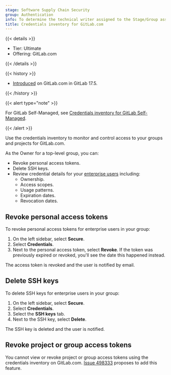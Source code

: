 ```yaml
---
stage: Software Supply Chain Security
group: Authentication
info: To determine the technical writer assigned to the Stage/Group associated with this page, see https://handbook.gitlab.com/handbook/product/ux/technical-writing/#assignments
title: Credentials inventory for GitLab.com
---
```


{{< details >}}

- Tier: Ultimate
- Offering: GitLab.com

{{< /details >}}

{{< history >}}

- [Introduced](https://gitlab.com/gitlab-org/gitlab/-/issues/297441) on GitLab.com in GitLab 17.5.

{{< /history >}}

{{< alert type="note" >}}

For GitLab Self-Managed, see [Credentials inventory for GitLab Self-Managed](../../administration/credentials_inventory.md).

{{< /alert >}}

Use the credentials inventory to monitor and control access to your groups and projects for GitLab.com.

As the Owner for a top-level group, you can:

- Revoke personal access tokens.
- Delete SSH keys.
- Review credential details for your [enterprise users](../enterprise_user/_index.md) including:
  - Ownership.
  - Access scopes.
  - Usage patterns.
  - Expiration dates.
  - Revocation dates.

## Revoke personal access tokens

To revoke personal access tokens for enterprise users in your group:

1. On the left sidebar, select **Secure**.
1. Select **Credentials**.
1. Next to the personal access token, select **Revoke**.
   If the token was previously expired or revoked, you'll see the date this happened instead.

The access token is revoked and the user is notified by email.

## Delete SSH keys

To delete SSH keys for enterprise users in your group:

1. On the left sidebar, select **Secure**.
1. Select **Credentials**.
1. Select the **SSH keys** tab.
1. Next to the SSH key, select **Delete**.

The SSH key is deleted and the user is notified.

## Revoke project or group access tokens

You cannot view or revoke project or group access tokens using the credentials inventory on GitLab.com.
[Issue 498333](https://gitlab.com/gitlab-org/gitlab/-/issues/498333) proposes to add this feature.
